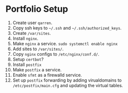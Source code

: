 # Portfolio Setup
1. Create user `qarren`.
1. Copy ssh keys to `~/.ssh` and `~/.ssh/authorized_keys`.
1. Create `/var/sites`.
1. Install `nginx`.
1. Make `nginx` a service. `sudo systemctl enable nginx`
1. Add sites to `/var/sites/`.
1. Copy `nginx` configs to `/etc/nginx/conf.d/`.
1. Setup `certbot`?
1. Install `postfix`
1. Make `postfix` a service.
1. Enable `sfmt` as a firewalld service.
1. Set up `postfix` forwarding by adding virualdomains to `/etc/postfix/main.cfg` and updating the virtual tables.
